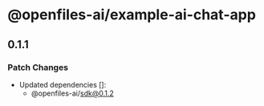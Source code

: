 # @openfiles-ai/example-ai-chat-app

## 0.1.1

### Patch Changes

- Updated dependencies []:
  - @openfiles-ai/sdk@0.1.2
